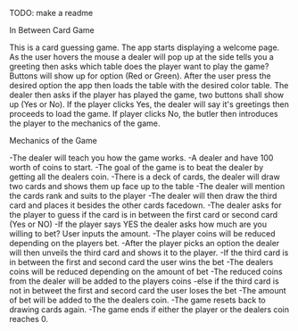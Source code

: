TODO: make a readme



In Between Card Game

This is a card guessing game. The app starts displaying a welcome page. As the user hovers the mouse a dealer will pop up at the side tells you a greeting then asks which table does the player want to play the game? Buttons will show up for option (Red or Green). After the user press the desired option the app then loads the table with the desired color table. The dealer then asks if the player has played the game, two buttons shall show up (Yes or No). If the player clicks Yes, the dealer will say it's greetings then proceeds to load the game. If player clicks No, the butler then introduces the player to the mechanics of the game.


Mechanics of the Game

-The dealer will teach you how the game works.
-A dealer and have 100 worth of coins to start.
-The goal of the game is to beat the dealer by getting all the dealers coin.
-There is a deck of cards, the dealer will draw two cards and shows them up face up to the table
-The dealer will mention the cards rank and suits to the player
-The dealer will then draw the third card and places it besides the other cards facedown.
-The dealer asks for the player to guess if the card is in between the first card or second card (Yes or NO)
  -If the player says YES the dealer asks how much are you willing to bet? User inputs the amount.
  -The player coins will be reduced depending on the players bet.
-After the player picks an option the dealer will then unveils the third card and shows it to the player.
-If the third card is in between the first and second card the user wins the bet
  -The dealers coins will be reduced depending on the amount of bet
  -The reduced coins from the dealer will be added to the players coins
-else if the third card is not in betweet the first and secord card the user loses the bet
  -The amount of bet will be added to the the dealers coin.
-The game resets back to drawing cards again.
-The game ends if either the player or the dealers coin reaches 0.



